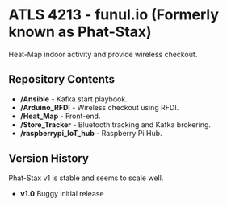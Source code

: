 
ATLS 4213 - funul.io (Formerly known as Phat-Stax)
================

Heat-Map indoor activity and provide wireless checkout.

Repository Contents
-------------------
* **/Ansible** - Kafka start playbook.
* **/Arduino_RFDI** - Wireless checkout using RFDI.
* **/Heat_Map** - Front-end.
* **/Store_Tracker** - Bluetooth tracking and Kafka brokering.
* **/raspberrypi_IoT_hub** - Raspberry Pi Hub.


Version History
---------------


Phat-Stax v1 is stable and seems to scale well. 

* **v1.0**  Buggy initial release
